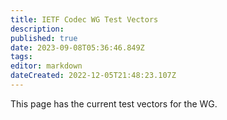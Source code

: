 ```yaml
---
title: IETF Codec WG Test Vectors
description: 
published: true
date: 2023-09-08T05:36:46.849Z
tags: 
editor: markdown
dateCreated: 2022-12-05T21:48:23.107Z
---
```


This page has the current test vectors for the WG.